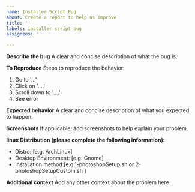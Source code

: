 ```yaml
---
name: Installer Script Bug
about: Create a report to help us improve
title: ''
labels: installer script bug
assignees: ''

---
```


**Describe the bug**
A clear and concise description of what the bug is.

**To Reproduce**
Steps to reproduce the behavior:
1. Go to '...'
2. Click on '....'
3. Scroll down to '....'
4. See error

**Expected behavior**
A clear and concise description of what you expected to happen.

**Screenshots**
If applicable, add screenshots to help explain your problem.

**linux Distribution (please complete the following information):**
 - Distro: [e.g. ArchLinux]
 - Desktop Environment: [e.g. Gnome]
 - Installation method:[e.g.1-photoshopSetup.sh or 2-photoshopSetupCustom.sh ]

**Additional context**
Add any other context about the problem here.
